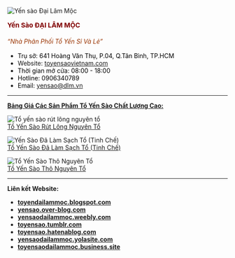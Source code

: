 ![Yến sào Đại Lâm Mộc](http://toyensaovietnam.com/wp-content/uploads/2015/05/lien-he-yen-sao-dai-lam-moc.jpg)

<span style="text-align: -webkit-auto; font-size: 15px; background-color: transparent; line-height: 1.5; color: #800000;">**Yến Sào ĐẠI LÂM MỘC**</span>

<span style="text-align: -webkit-auto; font-size: 14px; background-color: transparent; line-height: 1.5; color: #993300;">_“Nhà Phân Phối Tổ Yến Sỉ Và Lẻ”_</span>

*   <span style="color: #000000;">Trụ sở: 641 Hoàng Văn Thụ, P.04, Q.Tân Bình, TP.HCM</span>
*   Website: [toyensaovietnam.com](http://toyensaovietnam.com/)
*   <span style="color: #000000;">Thời gian mở cửa: 08:00 - 18:00</span>
*   <span style="color: #000000;">Hotline: 0906340789</span>
*   <span style="color: #000000;">Email: yensao@dlm.vn</span>

--------------------------------------------------------------------------------------------------------------------------------------

**[<span style="vertical-align: inherit;"><span style="vertical-align: inherit;">Bảng Giá Các Sản Phẩm Tổ Yến Sào Chất Lượng Cao:</span></span>](http://toyensaovietnam.com/gia-to-yen-yen-sao-cac-loai/ "Bảng Giá Các Sản Phẩm Tổ Yến Sào Chất Lượng Cao")**  

![Tổ yến sào rút lông nguyên tổ](http://toyensaovietnam.com/wp-content/uploads/2018/09/to-yen-sao-rut-long-01.jpg)  
[Tổ Yến Sào Rút Lông Nguyên Tổ](http://toyensaovietnam.com/gia-to-yen-sao-rut-long-nguyen-to/ "Tổ Yến Sào Rút Lông Nguyên Tổ")

![Yến Sào Đã Làm Sạch Tổ (Tinh Chế)](http://toyensaovietnam.com/wp-content/uploads/2018/09/to-yen-tinh-che-lam-sach.jpg)  
[Tổ Yến Sào Đã Làm Sạch Tổ (Tinh Chế)](http://toyensaovietnam.com/gia-to-yen-sao-tinh-che-da-lam-sach/ "Tổ Yến Sào Đã Làm Sạch Tổ (Tinh Chế)")  

![Tổ Yến Sào Thô Nguyên Tổ](http://toyensaovietnam.com/wp-content/uploads/2015/05/yen-tho-con-long.jpg)  
[<span style="vertical-align: inherit;">Tổ Yến Sào Thô Nguyên Tổ</span>](http://toyensaovietnam.com/to-yen-yen-sao/ "Tổ Yến Sào Thô Nguyên Tổ")

--------------------------------------------------------------------------------------------------------------------------------------

**Liên kết Website:**
*   **[toyendailammoc.blogspot.com](https://toyendailammoc.blogspot.com/)**
*   **[yensao.over-blog.com](http://yensao.over-blog.com/)**
*   **[yensaodailammoc.weebly.com](https://yensaodailammoc.weebly.com/)**
*   **[toyensao.tumblr.com]( https://toyensao.tumblr.com/)**
*   **[toyensao.hatenablog.com](https://toyensao.hatenablog.com/)**
*   **[yensaodailammoc.yolasite.com](https://yensaodailammoc.yolasite.com/ )**
*   **[toyensaodailammoc.business.site](https://toyensaodailammoc.business.site/ )**



